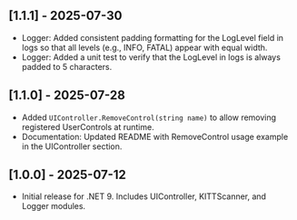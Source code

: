## [1.1.1] - 2025-07-30
- Logger: Added consistent padding formatting for the LogLevel field in logs so that all levels (e.g., INFO, FATAL) appear with equal width.
- Logger: Added a unit test to verify that the LogLevel in logs is always padded to 5 characters.

## [1.1.0] - 2025-07-28
- Added `UIController.RemoveControl(string name)` to allow removing registered UserControls at runtime.
- Documentation: Updated README with RemoveControl usage example in the UIController section.

## [1.0.0] - 2025-07-12
- Initial release for .NET 9. Includes UIController, KITTScanner, and Logger modules.
